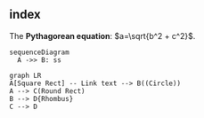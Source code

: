 ## index

The **Pythagorean equation**: $a=\sqrt{b^2 + c^2}$.


``` mermaid
sequenceDiagram
  A ->> B: ss
```

```mermaid
graph LR
A[Square Rect] -- Link text --> B((Circle))
A --> C(Round Rect)
B --> D{Rhombus}
C --> D
```
